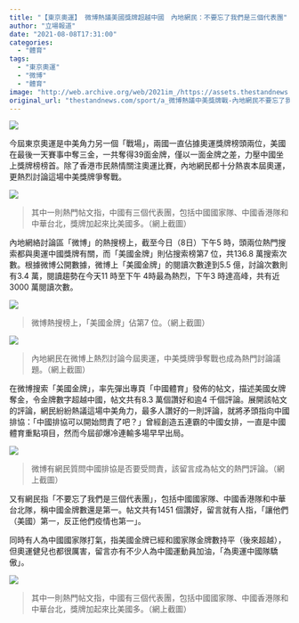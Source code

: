 ```yaml
---
title: "【東京奧運】 微博熱議美國獎牌超越中國　內地網民：不要忘了我們是三個代表團"
author: "立場報道"
date: "2021-08-08T17:31:00"
categories:
  - "體育"
tags:
  - "東京奧運"
  - "微博"
  - "體育"
image: "http://web.archive.org/web/2021im_/https://assets.thestandnews.com/media/photos/glass-31.png"
original_url: "thestandnews.com/sport/a_微博熱議中美獎牌戰-內地網民不要忘了我們是三個代表團"
---
```

![](http://web.archive.org/web/2021im_/https://assets.thestandnews.com/media/photos/glass-31.png)

今屆東京奧運是中美角力另一個「戰場」，兩國一直佔據奧運獎牌榜頭兩位，美國在最後一天賽事中奪三金，一共奪得39面金牌，僅以一面金牌之差，力壓中國坐上獎牌榜榜首。除了香港市民熱情關注奧運比賽，內地網民都十分熱衷本屆奧運，更熱烈討論這場中美獎牌爭奪戰。

![](http://web.archive.org/web/2021im_/https://assets.thestandnews.com/media/photos/%E7%BE%8E%E5%9C%8B%E7%86%B1%E9%96%80%E5%B8%96%E6%96%87.png)
> 其中一則熱門帖文指，中國有三個代表團，包括中國國家隊、中國香港隊和中華台北，獎牌加起來比美國多。（網上截圖）

內地網絡討論區「微博」的熱搜榜上，截至今日（8日）下午5 時，頭兩位熱門搜索都與奧運中國獎牌有關，而「美國金牌」則佔搜索榜第7 位，共136.8 萬搜索次數。根據微博公開數據，微博上「美國金牌」的閱讀次數達到5.5 億，討論次數則有3.4 萬，閱讀趨勢在今天11 時至下午 4時最為熱烈，下午3 時達高峰，共有近3000 萬閱讀次數。

![](http://web.archive.org/web/2021im_/https://assets.thestandnews.com/media/photos/%E7%BE%8E%E5%9C%8B%E9%87%91%E7%89%8C.png)
> 微博熱搜榜上，「美國金牌」佔第7 位。（網上截圖）

![](http://web.archive.org/web/2021im_/https://assets.thestandnews.com/media/photos/%E7%86%B1%E7%83%88.png)
> 內地網民在微博上熱烈討論今屆奧運，中美獎牌爭奪戰也成為熱門討論議題。（網上截圖）

在微博搜索「美國金牌」，率先彈出專頁「中國體育」發佈的帖文，描述美國女牌奪金，令金牌數字超越中國，帖文共有8.3 萬個讚好和逾4 千個評論。展開該帖文的評論，網民紛紛熱議這場中美角力，最多人讚好的一則評論，就將矛頭指向中國排協：「中國排協可以開始問責了吧？」曾經創造五連霸的中國女排，一直是中國體育重點項目，然而今屆卻爆冷連輸多場早早出局。

![](http://web.archive.org/web/2021im_/https://assets.thestandnews.com/media/photos/%E5%95%8F%E8%B2%AC.png)
> 微博有網民質問中國排協是否要受問責，該留言成為帖文的熱門評論。（網上截圖）

又有網民指「不要忘了我們是三個代表團」，包括中國國家隊、中國香港隊和中華台北隊，稱中國金牌數還是第一。帖文共有1451 個讚好，留言就有人指，「讓他們（美國）第一，反正他們疫情也第一」。

同時有人為中國國家隊打氣，指美國金牌已經和國家隊金牌數持平（後來超越），但奧運健兒也都很厲害，留言亦有不少人為中國運動員加油，「為奧運中國隊驕傲」。

![](http://web.archive.org/web/2021im_/https://assets.thestandnews.com/media/photos/%E7%BE%8E%E5%9C%8B%E7%86%B1%E9%96%80%E5%B8%96%E6%96%87.png)
> 其中一則熱門帖文指，中國有三個代表團，包括中國國家隊、中國香港隊和中華台北，獎牌加起來比美國多。（網上截圖）